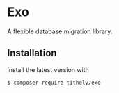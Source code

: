 # Exo

A flexible database migration library.

## Installation

Install the latest version with

```sh
$ composer require tithely/exo
```
